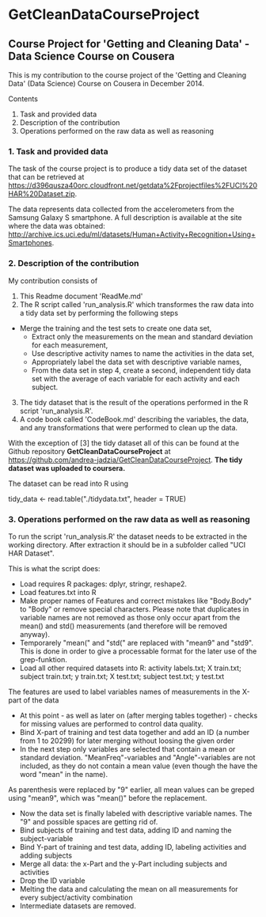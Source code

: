 GetCleanDataCourseProject
=========================

## Course Project for 'Getting and Cleaning Data' - Data Science Course on Cousera

This is my contribution to the course project of the 'Getting and Cleaning Data' (Data Science) Course on Cousera in December 2014.

Contents
1. Task and provided data  
2. Description of the contribution  
3. Operations performed on the raw data as well as reasoning  

### 1. Task and provided data
The task of the course project is to produce a tidy data set of the dataset that can be retrieved at https://d396qusza40orc.cloudfront.net/getdata%2Fprojectfiles%2FUCI%20HAR%20Dataset.zip.

The data represents data collected from the accelerometers from the Samsung Galaxy S smartphone.
A full description is available at the site where the data was obtained: http://archive.ics.uci.edu/ml/datasets/Human+Activity+Recognition+Using+Smartphones.

### 2. Description of the contribution
My contribution consists of  
1. This Readme document 'ReadMe.md'  
2. The R script called 'run_analysis.R' which transformes the raw data into a tidy data set by performing the following steps
  + Merge the training and the test sets to create one data set,
	+ Extract only the measurements on the mean and standard deviation for each measurement,
	+ Use descriptive activity names to name the activities in the data set,
	+ Appropriately label the data set with descriptive variable names,
	+ From the data set in step 4, create a second, independent tidy data set with the average of each variable for each activity and each subject.  
3. The tidy dataset that is the result of the operations performed in the R script 'run_analysis.R'.  
4. A code book called 'CodeBook.md' describing the variables, the data, and any transformations that were performed to clean up the data.  

With the exception of [3] the tidy dataset all of this can be found at the Github repository **GetCleanDataCourseProject** at https://github.com/andrea-jadzia/GetCleanDataCourseProject.
**The tidy dataset was uploaded to coursera.**

The dataset can be read into R using

 tidy_data <- read.table("./tidydata.txt", header = TRUE) 

### 3. Operations performed on the raw data as well as reasoning
To run the script 'run_analysis.R' the dataset needs to be extracted in the working directory. After extraction it should be in a subfolder called "UCI HAR Dataset".

This is what the script does:
* Load requires R packages: dplyr, stringr, reshape2.
* Load features.txt into R
* Make proper names of Features and correct mistakes like "Body.Body" to "Body" or remove special characters. Please note that duplicates in variable names are not removed as those only occur apart from the mean() and std() measurements (and therefore will be removed anyway).
* Temporarely "mean(" and "std(" are replaced with "mean9" and "std9". This is done in order to give a processable format for the later use of the grep-funktion.
* Load all other required datasets into R: activity labels.txt; X train.txt; subject train.txt; y train.txt; X test.txt; subject test.txt; y test.txt  

 The features are used to label variables names of measurements in the X-part of the data
* At this point - as well as later on (after merging tables together) - checks for missing values are performed to control data quality.
* Bind X-part of training and test data together and add an ID (a number from 1 to 20299) for later merging without loosing the given order
* In the next step only variables are selected that contain a mean or standard deviation. "MeanFreq"-variables and "Angle"-variables are not included, as they do not contain a mean value (even though the have the word "mean" in the name).  

As parenthesis were replaced by "9" earlier, all mean values can be greped using "mean9", which was "mean()" before the replacement.
* Now the data set is finally labeled with descriptive variable names. The "9" and possible spaces are getting rid of.
* Bind subjects of training and test data, adding ID and naming the subject-variable
* Bind Y-part of training and test data, adding ID, labeling activities and adding subjects
* Merge all data: the x-Part and the y-Part including subjects and activities
* Drop the ID variable 
* Melting the data and calculating the mean on all measurements for every subject/activity combination
* Intermediate datasets are removed.
